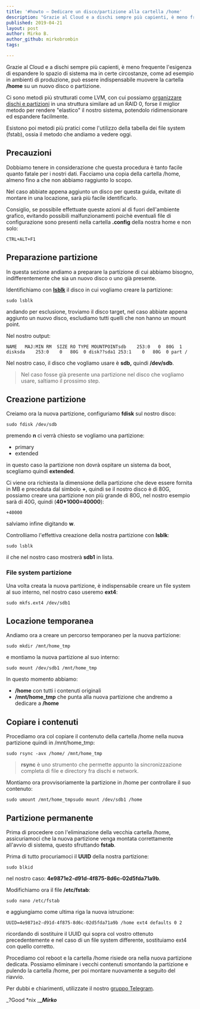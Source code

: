 ```yaml
---
title: '#howto – Dedicare un disco/partizione alla cartella /home'
description: "Grazie al Cloud e a dischi sempre più capienti, è meno frequente l'esigenza di espandere lo spazio di sistema ma in certe circosta.."
published: 2019-04-21
layout: post
author: Mirko B.
author_github: mirkobrombin
tags:

---
```

Grazie al Cloud e a dischi sempre più capienti, è meno frequente l'esigenza di espandere lo spazio di sistema ma in certe circostanze, come ad esempio in ambienti di produzione, può essere indispensabile muovere la cartella **/home** su un nuovo disco o partizione.

Ci sono metodi più strutturati come LVM, con cui possiamo [organizzare dischi e partizioni](https://linuxhub.it/article/howto-cose-e-come-estendere-il-volume-lvm) in una struttura similare ad un RAID 0, forse il miglior metodo per rendere "elastico" il nostro sistema, potendolo ridimensionare ed espandere facilmente.

Esistono poi metodi più pratici come l'utilizzo della tabella dei file system (fstab), ossia il metodo che andiamo a vedere oggi.

## Precauzioni

Dobbiamo tenere in considerazione che questa procedura è tanto facile quanto fatale per i nostri dati. Facciamo una copia della cartella /home, almeno fino a che non abbiamo raggiunto lo scopo.

Nel caso abbiate appena aggiunto un disco per questa guida, evitate di montare in una locazione, sarà più facile identificarlo.

Consiglio, se possibile effettuate queste azioni al di fuori dell'ambiente grafico, evitando possibili malfunzionamenti poichè eventuali file di configurazione sono presenti nella cartella **.config** della nostra home e non solo:

    CTRL+ALT+F1

## Preparazione partizione

In questa sezione andiamo a preparare la partizione di cui abbiamo bisogno, indifferentemente che sia un nuovo disco o uno già presente.

Identifichiamo con [**lsblk**](https://linuxhub.it/article/howto-utilizzo-del-comando-lsblk) il disco in cui vogliamo creare la partizione:

    sudo lsblk

andando per esclusione, troviamo il disco target, nel caso abbiate appena aggiunto un nuovo disco, escludiamo tutti quelli che non hanno un mount point.

Nel nostro output:

    NAME   MAJ:MIN RM  SIZE RO TYPE MOUNTPOINTsdb    253:0   0  80G  1 disksda    253:0    0   80G  0 disk??sda1 253:1    0   80G  0 part /

Nel nostro caso, il disco che vogliamo usare è **sdb,** quindi **/dev/sdb**.

> Nel caso fosse già presente una partizione nel disco che vogliamo usare, saltiamo il prossimo step.

## Creazione partizione

Creiamo ora la nuova partizione, configuriamo **fdisk** sul nostro disco:

    sudo fdisk /dev/sdb

premendo **n** ci verrà chiesto se vogliamo una partizione:

*   primary
*   extended

in questo caso la partizione non dovrà ospitare un sistema da boot, scegliamo quindi **extended**.

Ci viene ora richiesta la dimensione della partizione che deve essere fornita in MB e preceduta dal simbolo **+**, quindi se il nostro disco è di 80G, possiamo creare una partizione non più grande di 80G, nel nostro esempio sarà di 40G, quindi (**40*1000=40000**):

    +40000

salviamo infine digitando **w**.

Controlliamo l'effettiva creazione della nostra partizione con **lsblk**:

    sudo lsblk

il che nel nostro caso mostrerà **sdb1** in lista.

### File system partizione

Una volta creata la nuova partizione, è indispensabile creare un file system al suo interno, nel nostro caso useremo **ext4**:

    sudo mkfs.ext4 /dev/sdb1

## Locazione temporanea

Andiamo ora a creare un percorso temporaneo per la nuova partizione:

    sudo mkdir /mnt/home_tmp

e montiamo la nuova partizione al suo interno:

    sudo mount /dev/sdb1 /mnt/home_tmp

In questo momento abbiamo:

*   **/home** con tutti i contenuti originali
*   **/mnt/home_tmp** che punta alla nuova partizione che andremo a dedicare a **/home**

## Copiare i contenuti

Procediamo ora col copiare il contenuto della cartella /home nella nuova partizione quindi in /mnt/home_tmp:

    sudo rsync -avx /home/ /mnt/home_tmp

> **rsync** è uno strumento che permette appunto la sincronizzazione completa di file e directory fra dischi e network.

Montiamo ora provvisoriamente la partizione in /home per controllare il suo contenuto:

    sudo umount /mnt/home_tmpsudo mount /dev/sdb1 /home

## Partizione permanente

Prima di procedere con l'eliminazione della vecchia cartella /home, assicuriamoci che la nuova partizione venga montata correttamente all'avvio di sistema, questo sfruttando **fstab**.

Prima di tutto procuriamoci il **UUID** della nostra partizione:

    sudo blkid

nel nostro caso: **4e9871e2-d91d-4f875-8d6c-02d5fda71a9b**.

Modifichiamo ora il file **/etc/fstab**:

    sudo nano /etc/fstab

e aggiungiamo come ultima riga la nuova istruzione:

    UUID=4e9871e2-d91d-4f875-8d6c-02d5fda71a9b /home ext4 defaults 0 2

ricordando di sostituire il UUID qui sopra col vostro ottenuto precedentemente e nel caso di un file system differente, sostituiamo ext4 con quello corretto.

Procediamo col reboot e la cartella /home risiede ora nella nuova partizione dedicata. Possiamo eliminare i vecchi contenuti smontando la partizione e pulendo la cartella /home, per poi montare nuovamente a seguito del riavvio.

Per dubbi e chiarimenti, utilizzate il nostro [gruppo Telegram](https://t.me/gentedilinux).

_?Good *nix _**__Mirko_**